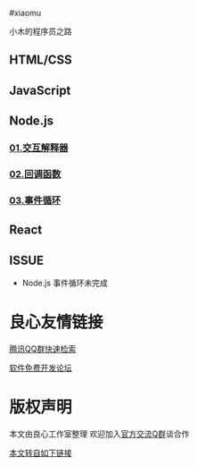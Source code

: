 #xiaomu

小木的程序员之路

## HTML/CSS

## JavaScript

## Node.js

### [01.交互解释器](./node.js/01.交互解释器/交互解释器.md)

### [02.回调函数](./node.js/02.回调函数/回调函数.md)

### [03.事件循环](./node.js/03.事件循环/事件循环.md)

## React



## ISSUE

+ Node.js 事件循环未完成



 # 良心友情链接

[腾讯QQ群快速检索](http://u.720life.cn/s/8cf73f7c)

[软件免费开发论坛](http://u.720life.cn/s/bbb01dc0)

# 版权声明 

本文由良心工作室整理 欢迎加入[官方交流Q群](https://u.720life.cn/s/f2316816)谈合作

[本文转自如下链接](http://u.720life.cn/g/2e71d0f0a5c601172267ba20d3a43c6e985dfc16cba49a87db3bc0713b3abf666e3703b3a56b01406473a99fbc35d01819249170e6f0a4f919b6ee1bf32f0627)